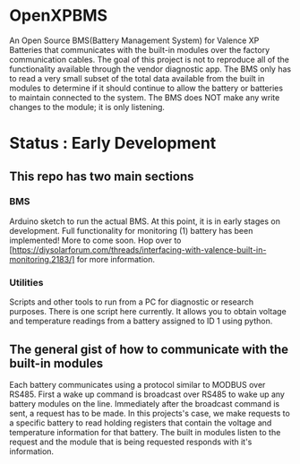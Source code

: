 # OpenXPBMS
An Open Source BMS(Battery Management System) for Valence XP Batteries that communicates with the built-in modules over the factory communication cables. The goal of this project is not to reproduce all of the functionality available through the vendor diagnostic app. The BMS only has to read a very small subset of the total data available from the built in modules to determine if it should continue to allow the battery or batteries to maintain connected to the system. The BMS does NOT make any write changes to the module; it is only listening.
# Status : Early Development
## This repo has two main sections
### BMS 
Arduino sketch to run the actual BMS. At this point, it is in early stages on development. Full functionality for monitoring (1) battery has been implemented!
More to come soon. Hop over to [https://diysolarforum.com/threads/interfacing-with-valence-built-in-monitoring.2183/] for more information.
### Utilities
Scripts and other tools to run from a PC for diagnostic or research purposes.
There is one script here currently. It allows you to obtain voltage and temperature readings from a battery assigned to ID 1 using python.
## The general gist of how to communicate with the built-in modules
Each battery communicates using a protocol similar to MODBUS over RS485.
First a wake up command is broadcast over RS485 to wake up any battery modules on the line.
Immediately after the broadcast command is sent, a request has to be made. In this projects's case, we make requests to a specific battery to read holding registers that contain the voltage and temperature information for that battery.
The built in modules listen to the request and the module that is being requested responds with it's information.